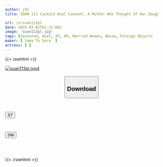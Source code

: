 ```yaml
---
author: j91
title: SOAN-113 Cuckold Anal Consent, A Mother Who Thought Of Her Daughter And Became An Animal Anal. Tonight I'll Improve Both Holes... Livestock Farmer's Wife, Ema Maeda (pseudonym), 32 Years Old

url: /v/soan113pl
date: 2025-03-01T01:22:00Z
image: "soan113pl.jpg"
tags: [Censored, Anal, 3P, 4P, Married Woman, Abuse, Foreign Objects	]
maker: [ Yama To Sora  ]
actress: [ ]
---
```



{{< rawhtml >}}

<div class="video" data-videoid="wko2Od0RxGiJwKg">
    <a href="javascript:;">
        <img src="/v/soan113pl/soan113pl.jpg" width="WIDTH" height="HEIGHT" alt="soan113pl.mp4" loading="lazy">
    </a>
</div>

<script type="text/javascript" src="https://j91.asia/asset/on-demand-st.js"></script>

<br>
  <link rel="stylesheet" href="https://j91.asia/asset/bs5.css">
  
  <center>
  <button class="btn btn-primary" type="button" data-bs-toggle="collapse" data-bs-target=".multi-collapse" aria-expanded="false" aria-controls="multiCollapseExample1 multiCollapseExample2"><h2>Download</h2></button></center>
</p>
<div class="row">
  <div class="col">
    <div class="collapse multi-collapse" id="multiCollapseExample1">
      <div class="card card-body">
	      	      <br>
<div class="buttons">  
<p><a href="/v/soan113pl/st.html" target="_blank"><button class="btn-hover color-3"><i class="fa fa-download"></i> ST</button></a></p></div>
    </div>
  </div>
</div>
  <div class="col">
    <div class="collapse multi-collapse" id="multiCollapseExample2">
      <div class="card card-body">
	      <br>
<div class="buttons">
<p><a href="/v/soan113pl/sw.html" target="_blank"><button class="btn-hover color-2"><i class="fa fa-download"></i> SW</button></a></p></div>
<br><br>
      </div>
    </div>
  </div>
</div>

{{< /rawhtml >}}
